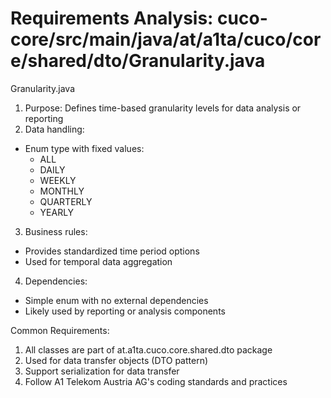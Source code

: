 # Requirements Analysis: cuco-core/src/main/java/at/a1ta/cuco/core/shared/dto/Granularity.java

Granularity.java
1. Purpose: Defines time-based granularity levels for data analysis or reporting
2. Data handling:
- Enum type with fixed values:
  - ALL
  - DAILY
  - WEEKLY
  - MONTHLY
  - QUARTERLY
  - YEARLY
3. Business rules:
- Provides standardized time period options
- Used for temporal data aggregation
4. Dependencies:
- Simple enum with no external dependencies
- Likely used by reporting or analysis components

Common Requirements:
1. All classes are part of at.a1ta.cuco.core.shared.dto package
2. Used for data transfer objects (DTO pattern)
3. Support serialization for data transfer
4. Follow A1 Telekom Austria AG's coding standards and practices